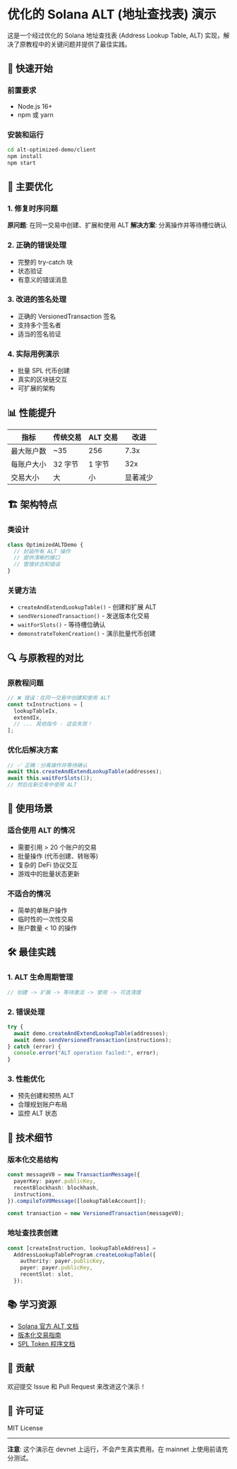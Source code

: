 # 优化的 Solana ALT (地址查找表) 演示

这是一个经过优化的 Solana 地址查找表 (Address Lookup Table, ALT) 实现，解决了原教程中的关键问题并提供了最佳实践。

## 🚀 快速开始

### 前置要求
- Node.js 16+
- npm 或 yarn

### 安装和运行
```bash
cd alt-optimized-demo/client
npm install
npm start
```

## 🔧 主要优化

### 1. 修复时序问题
**原问题**: 在同一交易中创建、扩展和使用 ALT
**解决方案**: 分离操作并等待槽位确认

### 2. 正确的错误处理
- 完整的 try-catch 块
- 状态验证
- 有意义的错误消息

### 3. 改进的签名处理
- 正确的 VersionedTransaction 签名
- 支持多个签名者
- 适当的签名验证

### 4. 实际用例演示
- 批量 SPL 代币创建
- 真实的区块链交互
- 可扩展的架构

## 📊 性能提升

| 指标 | 传统交易 | ALT 交易 | 改进 |
|------|----------|----------|------|
| 最大账户数 | ~35 | 256 | 7.3x |
| 每账户大小 | 32 字节 | 1 字节 | 32x |
| 交易大小 | 大 | 小 | 显著减少 |

## 🏗️ 架构特点

### 类设计
```typescript
class OptimizedALTDemo {
  // 封装所有 ALT 操作
  // 提供清晰的接口
  // 管理状态和错误
}
```

### 关键方法
- `createAndExtendLookupTable()` - 创建和扩展 ALT
- `sendVersionedTransaction()` - 发送版本化交易
- `waitForSlots()` - 等待槽位确认
- `demonstrateTokenCreation()` - 演示批量代币创建

## 🔍 与原教程的对比

### 原教程问题
```javascript
// ❌ 错误：在同一交易中创建和使用 ALT
const txInstructions = [
  lookupTableIx,
  extendIx,
  // ... 其他指令 - 这会失败！
];
```

### 优化后解决方案
```typescript
// ✅ 正确：分离操作并等待确认
await this.createAndExtendLookupTable(addresses);
await this.waitForSlots(1);
// 然后在新交易中使用 ALT
```

## 📝 使用场景

### 适合使用 ALT 的情况
- 需要引用 > 20 个账户的交易
- 批量操作 (代币创建、转账等)
- 复杂的 DeFi 协议交互
- 游戏中的批量状态更新

### 不适合的情况
- 简单的单账户操作
- 临时性的一次性交易
- 账户数量 < 10 的操作

## 🛠️ 最佳实践

### 1. ALT 生命周期管理
```typescript
// 创建 -> 扩展 -> 等待激活 -> 使用 -> 可选清理
```

### 2. 错误处理
```typescript
try {
  await demo.createAndExtendLookupTable(addresses);
  await demo.sendVersionedTransaction(instructions);
} catch (error) {
  console.error("ALT operation failed:", error);
}
```

### 3. 性能优化
- 预先创建和预热 ALT
- 合理规划账户布局
- 监控 ALT 状态

## 🔬 技术细节

### 版本化交易结构
```typescript
const messageV0 = new TransactionMessage({
  payerKey: payer.publicKey,
  recentBlockhash: blockhash,
  instructions,
}).compileToV0Message([lookupTableAccount]);

const transaction = new VersionedTransaction(messageV0);
```

### 地址查找表创建
```typescript
const [createInstruction, lookupTableAddress] = 
  AddressLookupTableProgram.createLookupTable({
    authority: payer.publicKey,
    payer: payer.publicKey,
    recentSlot: slot,
  });
```

## 📚 学习资源

- [Solana 官方 ALT 文档](https://docs.solana.com/developing/lookup-tables)
- [版本化交易指南](https://docs.solana.com/developing/versioned-transactions)
- [SPL Token 程序文档](https://spl.solana.com/token)

## 🤝 贡献

欢迎提交 Issue 和 Pull Request 来改进这个演示！

## 📄 许可证

MIT License

---

**注意**: 这个演示在 devnet 上运行，不会产生真实费用。在 mainnet 上使用前请充分测试。
